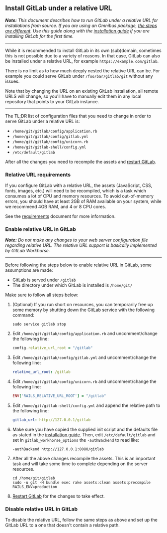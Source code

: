 ## Install GitLab under a relative URL

_**Note:**
This document describes how to run GitLab under a relative URL for installations
from source. If you are using an Omnibus package,
[the steps are different][omnibus-rel]. Use this guide along with the
[installation guide](installation.md) if you are installing GitLab for the
first time._

---

While it is recommended to install GitLab in its own (sub)domain, sometimes
this is not possible due to a variety of reasons. In that case, GitLab can also
be installed under a relative URL, for example `https://example.com/gitlab`.

There is no limit as to how much deeply nested the relative URL can be. For
example you could serve GitLab under `/foo/bar/gitlab/git` without any issues.

Note that by changing the URL on an existing GitLab installation, all remote
URLS will change, so you'll have to manually edit them in any local repository
that points to your GitLab instance.

---

The TL;DR list of configuration files that you need to change in order to
serve GitLab under a relative URL is:

- `/home/git/gitlab/config/application.rb`
- `/home/git/gitlab/config/gitlab.yml`
- `/home/git/gitlab/config/unicorn.rb`
- `/home/git/gitlab-shell/config.yml`
- `/etc/default/gitlab`

After all the changes you need to recompile the assets and [restart GitLab].

### Relative URL requirements

If you configure GitLab with a relative URL, the assets (JavaScript, CSS, fonts,
images, etc.) will need to be recompiled, which is a task which consumes a lot
of CPU and memory resources. To avoid out-of-memory errors, you should have at
least 2GB of RAM available on your system, while we recommend 4GB RAM, and 4 or
8 CPU cores.

See the [requirements](requirements.md) document for more information.

### Enable relative URL in GitLab

_**Note:**
Do not make any changes to your web server configuration file regarding
relative URL. The relative URL support is basically implemented by GitLab
Workhorse._

---

Before following the steps below to enable relative URL in GitLab, some
assumptions are made:

- GitLab is served under `/gitlab`
- The directory under which GitLab is installed is `/home/git/`

Make sure to follow all steps below:

1.  (Optional) If you run short on resources, you can temporarily free up some
    memory by shutting down the GitLab service with the following command:

    ```shell
    sudo service gitlab stop
    ```

1.  Edit `/home/git/gitlab/config/application.rb` and uncomment/change the
    following line:

    ```ruby
    config.relative_url_root = "/gitlab"
    ```

1.  Edit `/home/git/gitlab/config/gitlab.yml` and uncomment/change the
    following line:

    ```yaml
    relative_url_root: /gitlab
    ```

1.  Edit `/home/git/gitlab/config/unicorn.rb` and uncomment/change the
    following line:

    ```ruby
    ENV['RAILS_RELATIVE_URL_ROOT'] = "/gitlab"
    ```

1.  Edit `/home/git/gitlab-shell/config.yml` and append the relative path to
    the following line:

    ```yaml
    gitlab_url: http://127.0.0.1/gitlab
    ```

1.  Make sure you have copied the supplied init script and the defaults file
    as stated in the [installation guide](installation.md#install-init-script).
    Then, edit `/etc/default/gitlab` and set in `gitlab_workhorse_options` the
    `-authBackend` to read like:

    ```shell
    -authBackend http://127.0.0.1:8080/gitlab
    ```

1.  After all the above changes recompile the assets. This is an important task
    and will take some time to complete depending on the server resources.

    ```
    cd /home/git/gitlab
    sudo -u git -H bundle exec rake assets:clean assets:precompile RAILS_ENV=production
    ```

1. [Restart GitLab][] for the changes to take effect.

### Disable relative URL in GitLab

To disable the relative URL, follow the same steps as above and set up the
GitLab URL to a one that doesn't contain a relative path.

[omnibus-rel]: http://doc.gitlab.com/omnibus/settings/configuration.html#configuring-a-relative-url-for-gitlab "How to setup relative URL in Omnibus GitLab"
[restart gitlab]: ../administration/restart_gitlab.md#installations-from-source "How to restart GitLab"
